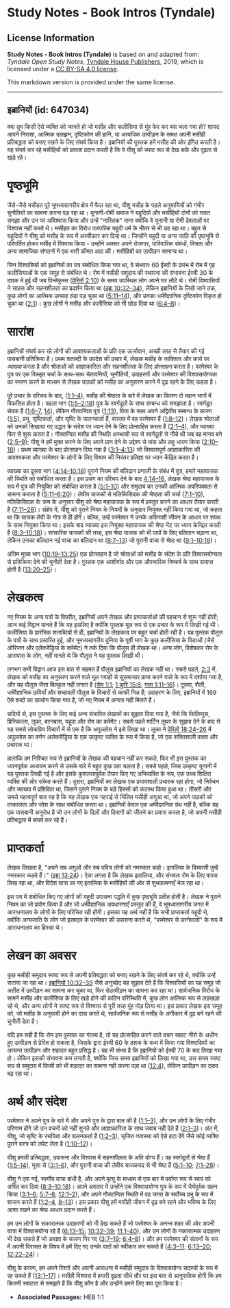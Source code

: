 # Study Notes - Book Intros (Tyndale)

## License Information

**Study Notes - Book Intros (Tyndale)** is based on and adapted from: _Tyndale Open Study Notes_, [Tyndale House Publishers](https://tyndaleopenresources.com/), 2019, which is licensed under a [CC BY-SA 4.0 license](https://creativecommons.org/licenses/by-sa/4.0/legalcode.en).

This markdown version is provided under the same license.



--------------------------------

## इब्रानियों (id: 647034)

क्या तुम किसी ऐसे व्यक्ति को जानते हो जो मसीह और कलीसिया से मुंह फेर कर बस चला गया हो? शायद आपने निराशा, आत्मिक उलझन, दृष्टिकोण की हानि, या अत्यधिक उत्पीड़न के समक्ष अपनी मसीही प्रतिबद्धता को बनाए रखने के लिए संघर्ष किया है। इब्रानियों की पुस्तक हमें मसीह की ओर इंगित करती है। यह संघर्ष कर रहे मसीहियों को प्रकाश प्रदान करती है कि वे यीशु को स्पष्ट रूप से देख सकें और दृढ़ता से खड़े रहे।

पृष्ठभूमि
=========

जैसे\-जैसे मसीहत पूरे भूमध्यसागरीय क्षेत्र में फैल रहा था, यीशु मसीह के पहले अनुयायियों को गंभीर चुनौतियों का सामना करना पड़ रहा था। यूनानी\-रोमी समाज ने यहूदियों और मसीहियों दोनों को गलत समझा और उन पर अविश्वास किया और उन्हें "नास्तिक" माना क्योंकि वे यूनानी या रोमी देवताओं पर विश्वास नहीं करते थे। मसीहत का विरोध पारंपरिक यहूदी धर्म के भीतर से भी उठ रहा था। बहुत से यहूदियों ने यीशु को मसीह के रूप में अस्वीकार कर दिया था। जिन्होंने यहूदी या अन्य जाति की पृष्ठभूमि से परिवर्तित होकर मसीह में विश्वास किया \- उन्होंने अक्सर अपने रोजगार, पारिवारिक संबंधों, मित्रता और अन्य सामाजिक संगठनों में एक भारी कीमत अदा की। मसीहियों का उत्पीड़न सामान्य था।

जिन विश्वासियों को इब्रानियों का पत्र संबोधित किया गया था, वे संभवतः 60 ईस्वी के प्रारंभ में रोम में गृह कलीसियाओं के एक समूह से संबंधित थे। रोम में मसीही समुदाय की स्थापना की संभावना ईस्वी 30 के दशक में हुई थी जब पिन्तेकुस्त ([प्रेरितों 2:10](https://ref.ly/Acts2:10)) के समय उपस्थित लोग अपने घर लौटे थे। रोमी विश्वासियों ने साहस और सहनशीलता का प्रदर्शन किया था ([इब्रा 10:32–34](https://ref.ly/Heb10:32-Heb10:34)), लेकिन इब्रानियों के लिखे जाने तक, कुछ लोगों का आत्मिक उत्साह ठंडा पड़ चुका था ([5:11–14](https://ref.ly/Heb5:11-Heb5:14)), और उनका धर्मवैज्ञानिक दृष्टिकोण विकृत हो चुका था ([2:1](https://ref.ly/Heb2:1))। कुछ लोगों ने मसीह और कलीसिया को भी छोड़ दिया था ([6:4–8](https://ref.ly/Heb6:4-Heb6:8))।

सारांश
======

इब्रानियों संघर्ष कर रहे लोगों की आवश्यकताओं के प्रति एक ऊर्जावान, अच्छी तरह से तैयार की गई पासबानी प्रतिक्रिया है। प्रथम शताब्दी के उपदेश की प्रचार में, लेखक मसीह के व्यक्तित्व और कार्य पर *व्याख्या* करता है और श्रोताओं को आज्ञाकारिता और सहनशीलता के लिए *प्रोत्साहन* करता है। परमेश्वर के पुत्र पर एक विस्तृत चर्चा के साथ\-साथ चेतावनियों, चुनौतियों, उदाहरणों और परमेश्वर की विश्वासयोग्यता का स्मरण करने के माध्यम से लेखक पाठकों को मसीह का अनुसरण करने में दृढ़ रहने के लिए कहता है।

पूरे प्रचार के परिचय के बाद, ([1:1–4](https://ref.ly/Heb1:1-Heb1:4)), मसीह की श्रेष्ठता के बारे में लेखक का विवरण दो महान भागों में विकसित होता है। पहला भाग ([1:5–2:18](https://ref.ly/Heb1:5-Heb2:18)) पुत्र के स्वर्गदूतों के साथ सम्बन्ध को समझाता है। स्वर्गदूत सेवक हैं ([1:6–7](https://ref.ly/Heb1:6-Heb1:7), [14](https://ref.ly/Heb1:14)), लेकिन गौरवान्वित पुत्र ([1:13](https://ref.ly/Heb1:13)), पिता के साथ अपने अद्वितीय सम्बन्ध के कारण ([1:5](https://ref.ly/Heb1:5)), प्रभु, सृष्टिकर्ता, और सृष्टि के पालनकर्ता हैं, वास्तव में वह परमेश्वर हैं ([1:8–12](https://ref.ly/Heb1:8-Heb1:12))। लेखक श्रोताओं को उनको सिखाया गए उद्धार के संदेश पर ध्यान देने के लिए प्रोत्साहित करता है ([2:1–4](https://ref.ly/Heb2:1-Heb2:4)), और व्याख्या फिर से शुरू करता है। गौरवान्वित मसीह की स्थिति अस्थायी रूप से स्वर्गदूतों से नीचे थी जब वह मानव बने ([2:5–9](https://ref.ly/Heb2:5-Heb2:9)); यीशु ने हमें मुक्त करने के लिए अपने प्राण देने के उद्देश्य से मांस और लहू धारण किया ([2:10–18](https://ref.ly/Heb2:10-Heb2:18))। प्रथम व्याख्या के बाद प्रोत्साहन दिया गया है ([3:1–4:13](https://ref.ly/Heb3:1-Heb4:13)) जो विश्वासपूर्ण आज्ञाकारिता की आवश्यकता और परमेश्वर के लोगों के लिए विश्राम की निरंतर प्रतिज्ञा पर ध्यान केंद्रित करता है।

व्याख्या का दूसरा भाग ([4:14–10:18](https://ref.ly/Heb4:14-Heb10:18)) पुराने नियम की बलिदान प्रणाली के संबंध में पुत्र, हमारे महायाजक की स्थिति को संबोधित करता है। इस प्रसंग का परिचय देने के बाद [4:14–16](https://ref.ly/Heb4:14-Heb4:16), लेखक श्रेष्ठ महायाजक के रूप में पुत्र की नियुक्ति को संबोधित करता है ([5:1–10](https://ref.ly/Heb5:1-Heb5:10)) और समुदाय का उनकी आत्मिक अपरिपक्वता से सामना कराता है ([5:11–6:20](https://ref.ly/Heb5:11-Heb6:20))। लेवीय याजकों से मलिकिसिदक की श्रेष्ठता की चर्चा ([7:1–10](https://ref.ly/Heb7:1-Heb7:10)), मलिकिसिदक के क्रम के अनुसार यीशु को श्रेष्ठ महायाजक के रूप में प्रस्तुत करने का आधार तैयार करती है ([7:11–28](https://ref.ly/Heb7:11-Heb7:28))। संक्षेप में, यीशु को पुराने नियम के नियमों के अनुसार नियुक्त नहीं किया गया था, जो कहता था कि याजक लेवी के गोत्र से ही होंगें। बल्कि, उन्हें परमेश्वर ने उनके अविनाशी जीवन के आधार पर शपथ के साथ नियुक्त किया था। इसके बाद व्याख्या इस नियुक्त महायाजक की श्रेष्ठ भेंट पर ध्यान केन्द्रित करती है ([8:3–10:18](https://ref.ly/Heb8:3-Heb10:18))। सांसारिक याजकों की तरह, इस श्रेष्ठ याजक को भी पापों के लिए बलिदान चढ़ाना था, लेकिन उनका बलिदान नई वाचा का बलिदान था ([8:7–13](https://ref.ly/Heb8:7-Heb8:13)) जो पुरानी वाचा से श्रेष्ठ था ([9:1–10:18](https://ref.ly/Heb9:1-Heb10:18))।

अंतिम मुख्य भाग ([10:19–13:25](https://ref.ly/Heb10:19-Heb13:25)) एक प्रोत्साहन है जो श्रोताओं को मसीह के संदेश के प्रति विश्वासयोग्यता से प्रतिक्रिया देने की चुनौती देता है। पुस्तक एक आशीर्वाद और एक औपचारिक निष्कर्ष के साथ समाप्त होती है ([13:20–25](https://ref.ly/Heb13:20-Heb13:25))।

लेखकत्व
=======

नए नियम के अन्य पत्रों के विपरीत, इब्रानियों अपने लेखक और प्राप्तकर्ताओं की पहचान से शुरू नहीं होती; आज कई विद्वान मानते हैं कि यह इसलिए है क्योंकि पुस्तक मूल रूप से एक प्रचार के रूप में लिखी गई थी। कलीसिया के प्रारंभिक शताब्दियों से ही, इब्रानियों के लेखकत्व पर बहुत चर्चा होती रही है। यह पुस्तक पौलुस के पत्रों के साथ प्रसारित हुई, और भूमध्यसागरीय दुनिया के पूर्वी भाग के कुछ कलीसिया के पिताओं (जैसे ओरिजन और एलेक्जेंड्रिया के क्लेमेंट) ने तर्क दिया कि पौलुस ही लेखक था। अन्य लोग, विशेषकर रोम के आसपास के लोग, नहीं मानते थे कि पौलुस ने यह पुस्तक लिखी थी।

लगभग सभी विद्वान आज इस बात से सहमत हैं पौलुस इब्रानियों का लेखक नहीं था। सबसे पहले, [2:3](https://ref.ly/Heb2:3) में, लेखक को मसीह का अनुसरण करने वाले मूल गवाहों से सुसमाचार प्राप्त करने वाले के रूप में दर्शाया गया है, और यह पौलुस जैसा बिल्कुल नहीं लगता है ([रोम 1:1](https://ref.ly/Rom1:1); [1 कुरि 15:8](https://ref.ly/1Cor15:8); [गला 1:11–16](https://ref.ly/Gal1:11-Gal1:16))। दूसरा, शैली, धर्मवैज्ञानिक छवियाँ और शब्दावली पौलुस के विचारों से काफी भिन्न हैं; उदाहरण के लिए, इब्रानियों में 169 ऐसे शब्दों का उपयोग किया गया है, जो नए नियम में अन्यत्र नहीं मिलते हैं।

सदियों से, इस पुस्तक के लिए कई अन्य संभावित लेखकों का सुझाव दिया गया है, जैसे कि फिलिप्पुस, प्रिस्किल्ला, लूका, बरनबास, यहूदा और रोम का क्लेमेंट। सबसे पहले मार्टिन लूथर के सुझाव देने के बाद से यह सबसे लोकप्रिय विचारों में से एक है कि अपुल्लोस ने इसे लिखा था। लूका ने [प्रेरितों 18:24–26](https://ref.ly/Acts18:24-Acts18:26) में अपुल्लोस का वर्णन अलेक्जेंड्रिया के एक उत्कृष्ट व्यक्ति के रूप में किया है, जो एक शक्तिशाली वक्ता और प्रचारक था।

हालांकि हम निश्चित रूप से इब्रानियों के लेखक की पहचान नहीं कर सकते, फिर भी इस पुस्तक का ध्यानपूर्वक अध्ययन करने से उसके बारे में बहुत कुछ पता चलता है। सबसे पहले, जिस उत्कृष्ट यूनानी में यह पुस्तक लिखी गई है और इसके कुशलतापूर्वक तैयार किए गए अभिव्यक्ति के रूप, एक उच्च शिक्षित व्यक्ति की ओर संकेत करते हैं। दूसरा, इब्रानियों का लेखक एक प्रभावशाली प्रचारक रहा होगा, जो निर्वचन और व्याख्या में प्रशिक्षित था, जिसने पुराने नियम के बड़े हिस्सों को कंठस्थ किया हुआ था। तीसरी और सबसे महत्वपूर्ण बात यह है कि यह लेखक एक गहराई से चिंतित मसीही अगुआ था, जो अपने पाठकों को तत्कालता और जोश के साथ संबोधित करता था। इब्रानियों केवल एक धर्मवैज्ञानिक ग्रंथ नहीं है, बल्कि यह एक पासबानी अनुरोध है जो उन लोगों के दिलों और दिमागों को जीतने का प्रयास करता है, जो अपनी मसीही प्रतिबद्धता में संघर्ष कर रहे हैं।

प्राप्तकर्ता
============

लेखक लिखता है, "अपने सब अगुओं और सब पवित्र लोगों को नमस्कार कहो। इतालिया के विश्वासी तुम्हें नमस्कार कहते हैं।" ([इब्रा 13:24](https://ref.ly/Heb13:24))। ऐसा लगता है कि लेखक इतालिया, और संभवतः रोम के लिए वापस लिख रहा था, और विदेश यात्रा पर गए इतालिया के मसीहियों की ओर से शुभकामनाएँ भेज रहा था।

इस पत्र में संबोधित किए गए लोगों की यहूदी उपासना पद्धति में कुछ पृष्ठभूमि प्रतीत होती है। लेखक ने पुराने नियम का जो प्रयोग किया है और जो धर्मवैज्ञानिक अवधारणाएँ प्रस्तुत की हैं, वे भूमध्यसागरीय जगत में आराधनालय के लोगों के लिए परिचित रही होंगी। इसका यह अर्थ नहीं है कि सभी प्राप्तकर्ता यहूदी थे, क्योंकि अन्यजाति के लोग जो इस्राएल के परमेश्वर की उपासना करते थे, "परमेश्वर से डरनेवालों" के रूप में आराधनालय का हिस्सा थे।

लेखन का अवसर
============

कुछ मसीही समुदाय स्पष्ट रूप से अपनी प्रतिबद्धता को बनाए रखने के लिए संघर्ष कर रहे थे, क्योंकि उन्हें सताया जा रहा था। [इब्रानियों 10:32–39](https://ref.ly/Heb10:32-Heb10:39) जैसे अनुच्छेद यह सुझाव देते हैं कि विश्वासियों का यह समूह जो अतीत में उत्पीड़न का सामना कर चूका था, फिर सेउत्पीड़न का सामना कर रहा था। सार्वजनिक विरोध के सामने मसीह और कलीसिया के लिए खड़े होने की कठिन परिस्थिति में, कुछ लोग आत्मिक रूप से लड़खड़ा रहे थे, और अन्य लोगों ने स्पष्ट रूप से विश्वास से पूरी तरह मुंह मोड़ लिया था। इस प्रकार लेखक इस समूह को, जो मसीह के अनुयायी होने का दावा करते थे, सार्वजनिक रूप से मसीह के अंगीकार में दृढ़ बने रहने की चुनौती देता है।

यदि हम सही हैं कि रोम इस पुस्तक का गंतव्य है, तो यह प्रोत्साहित करने वाले वचन सम्राट नीरो के अधीन हुए उत्पीड़न से प्रेरित हो सकता है, जिसके द्वारा ईस्वी 60 के दशक के मध्य में किया गया विश्वासियों का अत्यन्त उत्पीड़न और शहादत बहुत प्रसिद्ध है। यह भी संभव है कि इब्रानियों को ईस्वी 70 के बाद लिखा गया हो। लेकिन इसकी संभावना कम लगती है, क्योंकि जिस समय इब्रानियों को लिखा गया था, उस समय स्पष्ट रूप से समुदाय में किसी को भी शहादत का सामना नही करना पड़ा था ([12:4](https://ref.ly/Heb12:4)), लेकिन उत्पीड़न का दबाव बढ़ रहा था।

अर्थ और संदेश
=============

परमेश्वर ने अपने पुत्र के बारे में और अपने पुत्र के द्वारा बात की है ([1:1–3](https://ref.ly/Heb1:1-Heb1:3)), और उन लोगों के लिए गंभीर परिणाम होंगे जो उन वचनों को नहीं सुनते और आज्ञाकारिता के साथ जवाब नहीं देते हैं ([2:1–3](https://ref.ly/Heb2:1-Heb2:3))। अंत में, यीशु, जो सृष्टि के रचयिता और पालनकर्ता हैं ([1:2–3](https://ref.ly/Heb1:2-Heb1:3)), सृजित व्यवस्था को ऐसे हटा देंगे जैसे कोई व्यक्ति पुराने वस्त्र को लपेट लेता है ([1:10–12](https://ref.ly/Heb1:10-Heb1:12))।

यीशु हमारी प्रतिबद्धता, उपासना और विश्वास में सहनशीलता के अति योग्य हैं। वह स्वर्गदूतों से श्रेष्ठ हैं ([1:5–14](https://ref.ly/Heb1:5-Heb1:14)), मूसा से ([3:1–6](https://ref.ly/Heb3:1-Heb3:6)), और पुरानी वाचा की लेवीय याजकपद से भी श्रेष्ठ हैं ([5:1–10](https://ref.ly/Heb5:1-Heb5:10); [7:1–28](https://ref.ly/Heb7:1-Heb7:28))।

यीशु ने एक नई, स्वर्गीय वाचा बांधी है, और अपने मृत्यु के माध्यम से एक बार में पर्याप्त रूप से स्वयं को अर्पित कर दिया ([8:3–10:18](https://ref.ly/Heb8:3-Heb10:18))। अपने अवतार में उन्होंने एक विश्वासयोग्य पुत्र के रूप में धैर्यपूर्वक सहन किया ([3:1–6](https://ref.ly/Heb3:1-Heb3:6); [5:7–8](https://ref.ly/Heb5:7-Heb5:8); [12:1–2](https://ref.ly/Heb12:1-Heb12:2)), और अपने गौरवान्वित स्थिति में वह जगत के सर्वोच्च प्रभु के रूप में शासन करते हैं ([1:2–4](https://ref.ly/Heb1:2-Heb1:4), [8–13](https://ref.ly/Heb1:8-Heb1:13))। इस प्रकार यीशु हमें मसीही जीवन में दृढ़ बने रहने और भविष्य के लिए आशा रखने का श्रेष्ठ आधार प्रदान करते हैं।

हम उन लोगों के सकारात्मक उदाहरणों को भी देख सकते हैं जो परमेश्वर के अनन्त शहर की ओर अपनी यात्रा में विश्वासयोग्य रहे हैं ([6:13–15](https://ref.ly/Heb6:13-Heb6:15); [10:32–39](https://ref.ly/Heb10:32-Heb10:39); [11:1–40](https://ref.ly/Heb11:1-Heb11:40)), और उन लोगों के नकारात्मक उदाहरण भी देख सकते हैं जो अवज्ञा के कारण गिर गए ([3:7–19](https://ref.ly/Heb3:7-Heb3:19); [6:4–8](https://ref.ly/Heb6:4-Heb6:8))। और हम परमेश्वर की संतानों के रूप में अपनी विरासत के विषय में हमें दिए गए उनके वादों को स्वीकार कर सकते हैं ([4:3–11](https://ref.ly/Heb4:3-Heb4:11); [6:13–20](https://ref.ly/Heb6:13-Heb6:20); [12:22–24](https://ref.ly/Heb12:22-Heb12:24))।

यीशु के कारण, हम अपने रिश्तों और अपनी आराधना में मसीही समुदाय के विश्वासयोग्य सदस्यों के रूप में रह सकते हैं ([13:1–17](https://ref.ly/Heb13:1-Heb13:17))। मसीही विश्वास में हमारी दृढ़ता सीधे तौर पर इस बात से आनुपातिक होगी कि हम कितनी स्पष्टता से समझते हैं कि यीशु कौन है और उन्होंने हमारे लिए क्या पूरा किया है।

* **Associated Passages:** HEB 1:1

